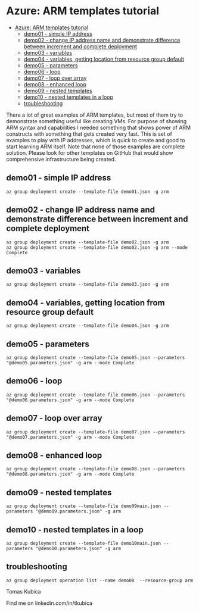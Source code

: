 # Azure: ARM templates tutorial
- [Azure: ARM templates tutorial](#azure-arm-templates-tutorial)
    - [demo01 - simple IP address](#demo01---simple-ip-address)
    - [demo02 - change IP address name and demonstrate difference between increment and complete deployment](#demo02---change-ip-address-name-and-demonstrate-difference-between-increment-and-complete-deployment)
    - [demo03 - variables](#demo03---variables)
    - [demo04 - variables, getting location from resource group default](#demo04---variables-getting-location-from-resource-group-default)
    - [demo05 - parameters](#demo05---parameters)
    - [demo06 - loop](#demo06---loop)
    - [demo07 - loop over array](#demo07---loop-over-array)
    - [demo08 - enhanced loop](#demo08---enhanced-loop)
    - [demo09 - nested templates](#demo09---nested-templates)
    - [demo10 - nested templates in a loop](#demo10---nested-templates-in-a-loop)
    - [troubleshooting](#troubleshooting)
    
There a lot of great examples of ARM templates, but most of them try to demonstrate something useful like creating VMs. For purpose of showing ARM syntax and capabilities I needed something that shows power of ARM constructs with something that gets created very fast. This is set of examples to play with IP addresses, which is quick to create and good to start learning ARM itself. Note that none of those examples are complete solution. Please look for other templates on GitHub that would show comprehensive infrastructure being created.

## demo01 - simple IP address
```
az group deployment create --template-file demo01.json -g arm
```

## demo02 - change IP address name and demonstrate difference between increment and complete deployment
```
az group deployment create --template-file demo02.json -g arm
az group deployment create --template-file demo02.json -g arm --mode Complete
```

## demo03 - variables
```
az group deployment create --template-file demo03.json -g arm
```

## demo04 - variables, getting location from resource group default
```
az group deployment create --template-file demo04.json -g arm
```

## demo05 - parameters
```
az group deployment create --template-file demo05.json --parameters "@demo05.parameters.json" -g arm --mode Complete
```

## demo06 - loop
```
az group deployment create --template-file demo06.json --parameters "@demo06.parameters.json" -g arm --mode Complete
```

## demo07 - loop over array
```
az group deployment create --template-file demo07.json --parameters "@demo07.parameters.json" -g arm --mode Complete
```

## demo08 - enhanced loop
```
az group deployment create --template-file demo08.json --parameters "@demo08.parameters.json" -g arm --mode Complete
```

## demo09 - nested templates
```
az group deployment create --template-file demo09main.json --parameters "@demo09.parameters.json" -g arm 
```

## demo10 - nested templates in a loop
```
az group deployment create --template-file demo10main.json --parameters "@demo10.parameters.json" -g arm 
```

## troubleshooting
```
az group deployment operation list --name demo08  --resource-group arm
```

Tomas Kubica

Find me on linkedin.com/in/tkubica